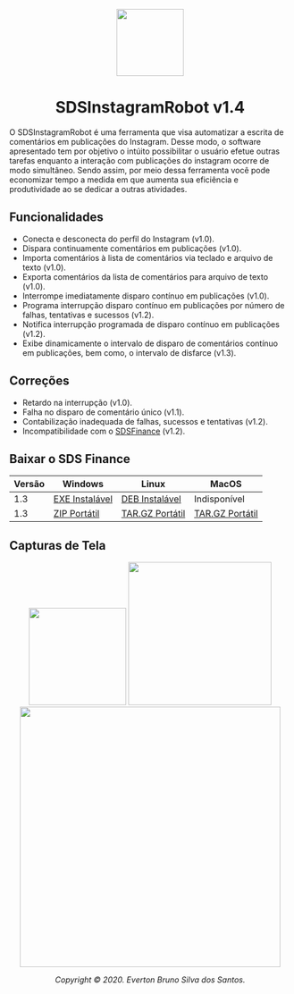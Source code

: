 <p id="simbol" align="center">
	<img src="https://i.imgur.com/cjXRVut.png" height="120px"/>
	<h1 align="center">SDSInstagramRobot v1.4</h1>
</p>

O SDSInstagramRobot é uma ferramenta que visa automatizar a escrita de comentários em publicações do Instagram. Desse modo, o software apresentado tem por objetivo o intúito possibilitar o usuário efetue outras tarefas enquanto a interação com publicações do instagram ocorre de modo simultâneo. Sendo assim, por meio dessa ferramenta você pode economizar tempo a medida em que aumenta sua eficiência e produtividade ao se dedicar a outras atividades.

## Funcionalidades
- Conecta e desconecta do perfil do Instagram (v1.0).
- Dispara continuamente comentários em publicações (v1.0).
- Importa comentários à lista de comentários via teclado e arquivo de texto (v1.0).
- Exporta comentários da lista de comentários para arquivo de texto (v1.0).
- Interrompe imediatamente disparo contínuo em publicações (v1.0).
- Programa interrupção disparo contínuo em publicações por número de falhas, tentativas e sucessos (v1.2).
- Notifica interrupção programada de disparo contínuo em publicações (v1.2).
- Exibe dinamicamente o intervalo de disparo de comentários contínuo em publicações, bem como, o intervalo de disfarce (v1.3).

## Correções
- Retardo na interrupção (v1.0).
- Falha no disparo de comentário único (v1.1).
- Contabilização inadequada de falhas, sucessos e tentativas (v1.2).
- Incompatibilidade com o [SDSFinance][01] (v1.2).

## Baixar o SDS Finance

| Versão | Windows | Linux | MacOS |
| --- | --- | --- | --- |
| 1.3 | [EXE Instalável][100] | [DEB Instalável][200] | Indisponível |
| 1.3 | [ZIP Portátil][101] | [TAR.GZ Portátil][201] | [TAR.GZ Portátil][301] |

## Capturas de Tela

<p id="simbol" align="center">
	<img src="https://media.giphy.com/media/7120mApt6ZTDWglVTw/giphy.gif" height="174px"/>
	<img src="https://media.giphy.com/media/Di1dvkPYMC5lcgGmPa/giphy.gif" height="256px"/>
	<img src="https://media.giphy.com/media/SPiE9toeM5evVNJ1dh/giphy.gif" height="466px"/>
</p>

[//]: #DownloadFile
[100]: https://github.com/evertonbrunosds/SDSInstagramRobot/releases/download/v1.3/SDSIR-Windows-setup-32and64.exe
[101]: https://github.com/evertonbrunosds/SDSInstagramRobot/releases/download/v1.3/SDSIR-Windows-portable-32and64.zip
[200]: https://github.com/evertonbrunosds/SDSInstagramRobot/releases/download/v1.3/SDSIR-Linux-setup-32and64.deb
[201]: https://github.com/evertonbrunosds/SDSInstagramRobot/releases/download/v1.3/SDSIR-Linux-portable-32and64.tar.gz
[301]: https://github.com/evertonbrunosds/SDSInstagramRobot/releases/download/v1.3/SDSIR-MacOS-portable.tar.gz

[//]: #URL
[01]: https://github.com/evertonbrunosds/SDSFinance

<p align="center"><em> Copyright © 2020. Everton Bruno Silva dos Santos. </em></p>
